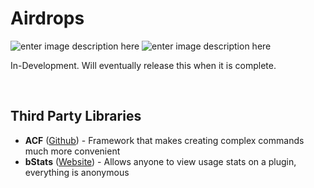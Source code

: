 # Airdrops

![enter image description here](https://img.shields.io/github/license/Reckfullies/Airdrops.svg?style=popout)
![enter image description here](https://img.shields.io/spiget/tested-versions/123123.svg?style=popout)

In-Development. Will eventually release this when it is complete.

&nbsp;
&nbsp;

## Third Party Libraries
 - **ACF** ([Github](https://github.com/aikar/commands)) - Framework that makes creating complex commands much more convenient
 - **bStats** ([Website](https://bstats.org/)) - Allows anyone to view usage stats on a plugin, everything is anonymous

